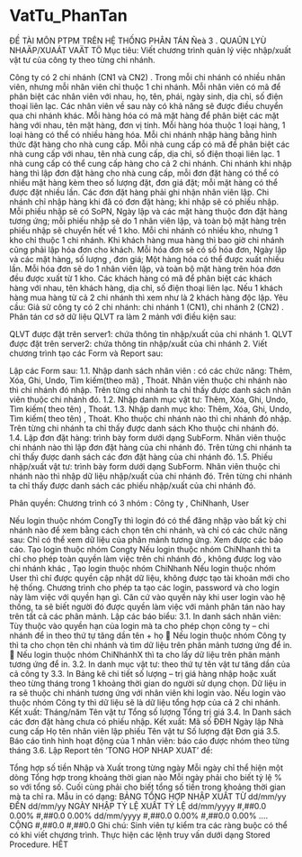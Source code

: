 # VatTu_PhanTan

ĐỀ TÀI MÔN PTPM TRÊN HỆ THỐNG PHÂN TÁN Ñeà 3 . QUAÛN LYÙ NHAÄP/XUAÁT VAÄT TÖ Mục tiêu: Viết chương trình quản lý việc nhập/xuất vật tư của công ty theo từng chi nhánh.

Công ty có 2 chi nhánh (CN1 và CN2) . Trong mỗi chi nhánh có nhiều nhân viên, nhưng mỗi nhân viên chỉ thuộc 1 chi nhánh. Mỗi nhân viên có mã để phân biệt các nhân viên với nhau, họ, tên, phái, ngày sinh, dịa chỉ, số điện thoại liên lạc. Các nhân viên về sau này có khả năng sẽ được điều chuyển qua chi nhánh khác.
Mỗi hàng hóa có mã mặt hàng để phân biệt các mặt hàng với nhau, tên mặt hàng, đơn vị tính. Mỗi hàng hóa thuộc 1 loại hàng, 1 loại hàng có thể có nhiều hàng hóa.
Mỗi chi nhánh nhập hàng bằng hình thức đặt hàng cho nhà cung cấp. Mỗi nhà cung cấp có mã để phân biệt các nhà cung cấp với nhau, tên nhà cung cấp, dịa chỉ, số điện thoại liên lạc. 1 nhà cung cấp có thể cung cấp hàng cho cả 2 chi nhánh.
Chi nhánh khi nhập hàng thì lập đơn đặt hàng cho nhà cung cấp, mỗi đơn đặt hàng có thể có nhiều mặt hàng kèm theo số lượng đặt, đơn giá đặt; mỗi mặt hàng có thể được đặt nhiều lần. Các đơn đặt hàng phải ghi nhận nhân viên lập.
Chi nhánh chỉ nhập hàng khi đă có đơn đặt hàng; khi nhập sẽ có phiếu nhập. Mỗi phiếu nhập sẽ có SoPN, Ngày lập và các mặt hàng thuộc đơn đặt hàng tương ứng; mỗi phiếu nhập sẽ do 1 nhân viên lập, và toàn bộ mặt hàng trên phiếu nhập sẽ chuyển hết về 1 kho.
Mỗi chi nhánh có nhiều kho, nhưng 1 kho chỉ thuộc 1 chi nhánh.
Khi khách hàng mua hàng thì bao giờ chi nhánh cũng phải lập hóa đơn cho khách. Mỗi hóa đơn sẽ có số hóa đơn, Ngày lập và các mặt hàng, số lượng , đơn giá; Một hàng hóa có thể được xuất nhiều lần. Mỗi hóa đơn sẽ do 1 nhân viên lập, và toàn bộ mặt hàng trên hóa đơn đều được xuất từ 1 kho.
Các khách hàng có mã để phân biệt các khách hàng với nhau, tên khách hàng, dịa chỉ, số điện thoại liên lạc. Nếu 1 khách hàng mua hàng từ cả 2 chi nhánh thì xem như là 2 khách hàng độc lập.
Yêu cầu: Giả sử công ty có 2 chi nhánh: chi nhánh 1 (CN1), chi nhánh 2 (CN2) . Phân tán cơ sở dữ liệu QLVT ra làm 2 mảnh với điều kiện sau:

QLVT được đặt trên server1: chứa thông tin nhập/xuất của chi nhánh 1.
QLVT được đặt trên server2: chứa thông tin nhập/xuất của chi nhánh 2.
Viết chương trình tạo các Form và Report sau:

Lập các Form sau: 1.1. Nhập danh sách nhân viên : có các chức năng: Thêm, Xóa, Ghi, Undo, Tìm kiếm(theo mã) , Thoát. Nhân viên thuộc chi nhánh nào thì chi nhánh đó nhập. Trên từng chi nhánh ta chỉ thấy được danh sách nhân viên thuộc chi nhánh đó. 1.2. Nhập danh mục vật tư: Thêm, Xóa, Ghi, Undo, Tìm kiếm( theo tên) , Thoát. 1.3. Nhập danh mục kho: Thêm, Xóa, Ghi, Undo, Tìm kiếm( theo tên) , Thoát. Kho thuộc chi nhánh nào thì chi nhánh đó nhập. Trên từng chi nhánh ta chỉ thấy được danh sách Kho thuộc chi nhánh đó. 1.4. Lập đơn đặt hàng: trình bày form dưới dạng SubForm. Nhân viên thuộc chi nhánh nào thì lập đơn đặt hàng của chi nhánh đó. Trên từng chi nhánh ta chỉ thấy được danh sách các đơn đặt hàng của chi nhánh đó. 1.5. Phiếu nhập/xuất vật tư: trình bày form dưới dạng SubForm. Nhân viên thuộc chi nhánh nào thì nhập dữ liệu nhập/xuất của chi nhánh đó. Trên từng chi nhánh ta chỉ thấy được danh sách các phiếu nhập/xuất của chi nhánh đó.

Phân quyền: Chương trình có 3 nhóm : Công ty , ChiNhanh, User

Nếu login thuộc nhóm CongTy thì login đó có thể đăng nhập vào bất kỳ chi nhánh nào để xem bằng cách chọn tên chi nhánh, và chỉ có các chức năng sau:
Chỉ có thể xem dữ liệu của phân mảnh tương ứng.
Xem được các báo cáo.
Tạo login thuộc nhóm Congty
Nếu login thuộc nhóm ChiNhanh thì ta chỉ cho phép toàn quyền làm việc trên chi nhánh đó , không được log vào chi nhánh khác , Tạo login thuộc nhóm ChiNhanh
Nếu login thuộc nhóm User thì chỉ được quyền cập nhật dữ liệu, không được tạo tài khoản mới cho hệ thống. Chương trình cho phép ta tạo các login, password và cho login này làm việc với quyền hạn gì. Căn cứ vào quyền này khi user login vào hệ thống, ta sẽ biết người đó được quyền làm việc với mảnh phân tán nào hay trên tất cả các phân mảnh.
Lập các báo biểu: 3.1. In danh sách nhân viên: Tùy thuộc vào quyền hạn của login mà ta cho phép chọn công ty – chi nhánh để in theo thứ tự tăng dần tên + họ  Nếu login thuộc nhóm Công ty thì ta cho chọn tên chi nhánh và tìm dữ liệu trên phân mảnh tương ứng để in.  Nếu login thuộc nhóm ChiNhánhX thì ta cho lấy dữ liệu trên phân mảnh tương ứng để in. 3.2. In danh mục vật tư: theo thứ tự tên vật tư tăng dần của cả công ty 3.3. In Bảng kê chi tiết số lượng – trị giá hàng nhập hoặc xuất theo từng tháng trong 1 khoảng thời gian do người sử dụng chọn. Dữ liệu in ra sẽ thuộc chi nhánh tương ứng với nhân viên khi login vào. Nếu login vào thuộc nhóm Công ty thì dữ liệu sẽ là dữ liệu tổng hợp của cả 2 chi nhánh. Kết xuất: Tháng/năm Tên vật tư Tổng số lượng Tổng trị giá 3.4. In Danh sách các đơn đặt hàng chưa có phiếu nhập. Kết xuất: Mã số ĐĐH Ngày lập Nhà cung cấp Họ tên nhân viên lập phiếu Tên vật tư Số lượng đặt Đơn giá 3.5. Báo cáo tình hình hoạt động của 1 nhân viên: báo cáo được nhóm theo từng tháng
3.6. Lập Report tên ‘TONG HOP NHAP XUAT’ để:

Tổng hợp số tiền Nhập và Xuất trong từng ngày
Mỗi ngày chỉ thể hiện một dòng
Tổng hợp trong khoảng thời gian nào
Mỗi ngày phải cho biết tỷ lệ % so với tổng số.
Cuối cùng phải cho biết tổng số tiền trong khoảng thời gian mà ta chỉ ra. Mẫu in có dạng: BẢNG TỔNG HỢP NHẬP XUẤT TỪ dd/mm/yy ĐẾN dd/mm/yy NGÀY NHẬP TỶ LỆ XUẤT TỶ LỆ dd/mm/yyyy #,##0.0 0.00% #,##0.0 0.00% dd/mm/yyyy #,##0.0 0.00% #,##0.0 0.00% …. CỘNG #,##0.0 #,##0.0 Ghi chú:
Sinh viên tự kiểm tra các ràng buộc có thể có khi viết chương trình.
Thực hiện các lệnh truy vấn dưới dạng Stored Procedure.
HẾT
